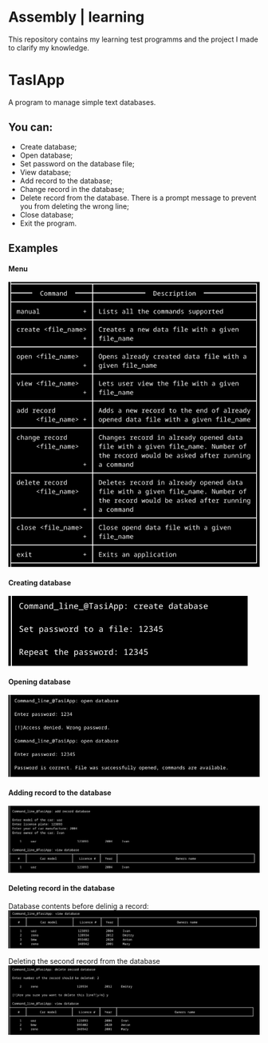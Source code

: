 # Assembly | learning

This repository contains my learning test programms and the project I made to clarify my knowledge.

# TasIApp

A program to manage simple text databases.

## **You can:**
- Create database;
- Open database;
- Set password on the database file;
- View database;
- Add record to the database;
- Change record in the database;
- Delete record from the database. There is a prompt message to prevent you from deleting the wrong line;
- Close database;
- Exit the program.

## Examples
#### Menu

![TasIApp menu](examples/example_1.png)

#### Creating database

![TasIApp menu](examples/example_2.png)

#### Opening database

![TasIApp menu](examples/example_3.png)

#### Adding record to the database

![TasIApp menu](examples/example_4.png)

#### Deleting record in the database

Database contents before delinig a record:
![TasIApp menu](examples/example_5.png)

Deleting the second record from the database
![TasIApp menu](examples/example_6.png)
